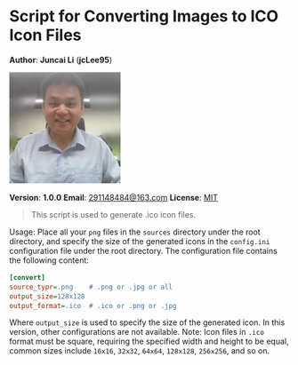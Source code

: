# Script for Converting Images to ICO Icon Files

**Author**: **Juncai Li** (**jcLee95**)

![img](readme.assets/bb869bb0b79b48209c6206043890c985_qq_28550263.png)

**Version**: **1.0.0**
**Email**: 291148484@163.com
**License**: [MIT](/LIENCES)

> This script is used to generate .ico icon files.

Usage: Place all your `png` files in the `sources` directory under the root directory, and specify the size of the generated icons in the `config.ini` configuration file under the root directory.
The configuration file contains the following content:

```ini
[convert]
source_typr=.png    # .png or .jpg or all
output_size=128x128 
output_format=.ico  # .ico or .png or .jpg
```

Where `output_size` is used to specify the size of the generated icon. In this version, other configurations are not available. Note: Icon files in `.ico` format must be square, requiring the specified width and height to be equal, common sizes include `16x16`, `32x32`, `64x64`, `128x128`, `256x256`, and so on.

